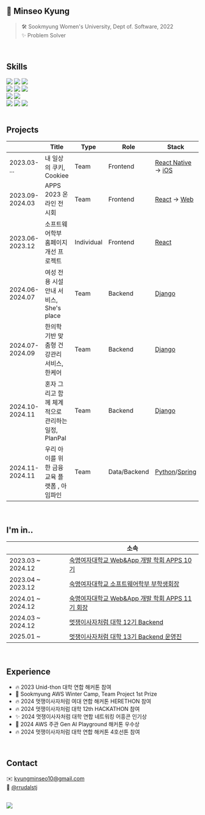 ## 👀 Minseo Kyung
> 🛠️ Sookmyung Women's University, Dept of. Software, 2022 <br/>
> ✨ Problem Solver

<br/>

## Skills
<div>
  <img src="https://img.shields.io/badge/-HTML-E34F26?style=flat-square&logo=HTML5&logoColor=white"/>
  <img src="https://img.shields.io/badge/-CSS-1572B6?style=flat-square&logo=CSS3&logoColor=white"/>
  <img src="https://img.shields.io/badge/-JavaScript-F7DF1E?style=flat-square&logo=JavaScript&logoColor=white"/>
</div>
<div>
  <img src="https://shields.io/badge/React-black?logo=React&style=flat-square" />
  <img src="https://shields.io/badge/ReactNative-black?logo=React&style=flat-square" />
 <img src="https://img.shields.io/badge/SwiftUI-F05138?style=flat-square&logo=Swift&logoColor=white"/>
</div>
<div>
  <img src="https://img.shields.io/badge/-django-092E20?style=flat-square&logo=Django" />
  <img src="https://img.shields.io/badge/-Spring-6DB33F?style=flat-square&logo=Spring&logoColor=white" />
<div>
  <img src="https://img.shields.io/badge/-Python-3776AB?style=flat-square&logo=Python&logoColor=white"/>
  <img src="https://img.shields.io/badge/-Figma-F24E1E?style=flat-square&logo=Figma&logoColor=white" />
  <img src="https://img.shields.io/badge/-notion-000000?style=flat-square&logo=notion" />
</div>

<br/>

## Projects
|           | Title                            |Type| Role     |Stack|
|----------------|----------------------------------|-------|----------|--------|
| 2023.03- ...| 내 일상의 쿠키, Cookiee          |Team| Frontend |[React Native](https://github.com/SMWU-Cookiee/Cookiee-Client-ReactNative) -> [iOS](https://github.com/SMWU-Cookiee/Cookiee-Client-iOS)|
| 2023.09-2024.03| APPS 2023 온라인 전시회          |Team| Frontend |[React](https://github.com/APPS-sookmyung/2023-APPS-Exhibition-Webpage) -> [Web](https://2023-apps-exhibition-webpage.vercel.app/)|
| 2023.06-2023.12| 소프트웨어학부 홈페이지 개선 프로젝트 |Individual| Frontend |[React](https://github.com/APPS-sookmyung/2023-SMSW-Web-Project-client)|
| 2024.06-2024.07| 여성 전용 시설 안내 서비스, She's place |Team| Backend |[Django](https://github.com/2024-HERETHON/2024-Herethon-13)|
| 2024.07-2024.09| 한의학 기반 맞춤형 건강관리 서비스, 한케어 |Team| Backend |[Django](https://github.com/Likelion-at-SMWU-12th/Hanappun-Server)|
| 2024.10-2024.11| 혼자 그리고 함께 체계적으로 관리하는 일정, PlanPal |Team| Backend |[Django](https://github.com/2024-4LINETHON-PlanPal/2024-4LINETHON-PlanPal-Server)|
| 2024.11-2024.11| 우리 아이를 위한 금융교육 플랫폼 , 아임파인 |Team| Data/Backend |[Python](https://github.com/LikeLion-mini-project-IMFINE)/[Spring](https://github.com/LikeLion-mini-project-IMFINE/IMFINE-server) |


<br/>

## I'm in..

|           | 소속                                     |
|-----------|------------------------------------------|
| 2023.03 ~ 2024.12 | [숙명여자대학교 Web&App 개발 학회 APPS 10기](https://github.com/APPS-sookmyung)                                |
| 2023.04 ~ 2023.12 | [숙명여자대학교 소프트웨어학부 부학생회장](https://eng.sookmyung.ac.kr/eng/5626/subview.do) |
| 2024.01 ~ 2024.12 | [숙명여자대학교 Web&App 개발 학회 APPS 11기 회장](https://github.com/APPS-sookmyung) |
| 2024.03 ~ 2024.12 | [멋쟁이사자처럼 대학 12기 Backend](https://github.com/Likelion-at-SMWU-12th) |
| 2025.01 ~ | [멋쟁이사자처럼 대학 13기 Backend 운영진 ](https://github.com/Likelion-at-SMWU-13th) |

<br/>

## Experience
- 🔥 2023 Unid-thon 대학 연합 해커톤 참여
- 🏅 Sookmyung AWS Winter Camp, Team Project 1st Prize
- 🔥 2024 멋쟁이사자처럼 여대 연합 해커톤 HERETHON 참여
- 🔥 2024 멋쟁이사자처럼 대학 12th HACKATHON 참여
- ✨ 2024 멋쟁이사자처럼 대학 연합 네트워킹 어흥콘 인기상
- 🏅 2024 AWS 주관 Gen AI Playground 해커톤 우수상
- 🔥 2024 멋쟁이사자처럼 대학 연합 해커톤 4호선톤 참여


<br/>

## Contact
✉️ kyungminseo10@gmail.com
<br/>
🔮 [@rrudalstj](https://www.instagram.com/rrudalstj/)

<br/>

 
<a href="https://github.com/anuraghazra/github-readme-stats">
  <img src="https://github-readme-stats.vercel.app/api?username=mxinseo&show_icons=true&count_private=true&theme=graywhite" />
</a>
